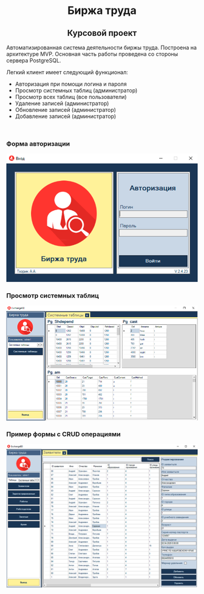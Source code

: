 <h1 align="center">Биржа труда</a> 
<h2 align="center">Курсовой проект</h2>
 
<p>Автоматизированная система деятельности биржы труда. Построена на архитектуре MVP. Основная часть работы проведена со стороны сервера PostgreSQL.</p>
<p>Легкий клиент имеет следующий функционал:</p>
<ul>
 <li>Авторизация при помощи логина и пароля</li>
 <li>Просмотр системных таблиц (администратор)</li>
 <li>Просмотр всех таблиц (все пользователи)</li>
 <li>Удаление записей (администратор)</li>
 <li>Обновление записей (администратор)</li>
 <li>Добавление записей (администратор)</li>
</ul>
<br>
<h3>Форма авторизации</h3>
<img src="./ExchangeProject/Resources/logForm.png" alt="Лоин форма">
<h3>Просмотр системных таблиц</h3>
<img src="./ExchangeProject/Resources/sysTables.png" alt="Лоин форма">
<h3>Пример формы с CRUD операциями</h3>
<img src="./ExchangeProject/Resources/table.png" alt="Лоин форма">

